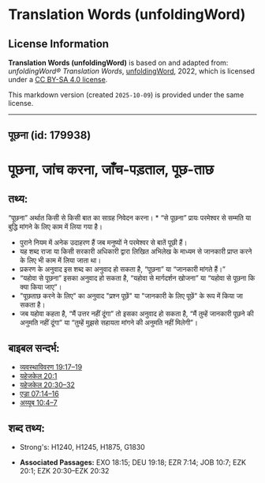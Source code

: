 # Translation Words (unfoldingWord)

## License Information

**Translation Words (unfoldingWord)** is based on and adapted from: _unfoldingWord® Translation Words_, [unfoldingWord](https://unfoldingword.org/utw), 2022, which is licensed under a [CC BY-SA 4.0 license](https://creativecommons.org/licenses/by-sa/4.0/legalcode.en).

This markdown version (created `2025-10-09`) is provided under the same license.



--------------------------------

## पूछना (id: 179938)

पूछना, जांच करना, जाँच\-पड़ताल, पूछ\-ताछ
========================================

तथ्य:
-----

“पूछना” अर्थात किसी से किसी बात का साग्रह निवेदन करना। \* “से पूछना” प्रायः परमेश्वर से सम्मति या बुद्धि मांगने के लिए काम में लिया गया है।

* पुराने नियम में अनेक उदाहरण हैं जब मनुष्यों ने परमेश्वर से बातें पूछी हैं।
* यह शब्द राजा या किसी सरकारी अधिकारी द्वारा लिखित अभिलेख के माध्यम से जानकारी प्राप्त करने के लिए भी काम में लिया जाता था।
* प्रकरण के अनुवाद इस शब्द का अनुवाद हो सकता है, “पूछना” या “जानकारी मांगते हैं।”
* “यहोवा से पूछना” इसका अनुवाद हो सकता है, “यहोवा से मार्गदर्शन खोजना” या “यहोवा से पूछना कि क्या किया जाए”।
* "पूछताछ करने के लिए" का अनुवाद "प्रश्न पूछें" या "जानकारी के लिए पूछें" के रूप में किया जा सकता है।
* जब यहोवा कहता है, “मैं उत्तर नहीं दूंगा” तो इसका अनुवाद हो सकता है, “मैं तुम्हें जानकारी पूछने की अनुमति नहीं दूंगा” या “तुम्हें मुझसे सहायता मांगने की अनुमति नहीं मिलेगी”।

बाइबल सन्दर्भ:
--------------

* [व्यवस्थाविवरण 19:17–19](https://ref.ly/Deut19:17-Deut19:19)
* [यहेजकेल 20:1](https://ref.ly/Ezek20:1)
* [यहेजकेल 20:30–32](https://ref.ly/Ezek20:30-Ezek20:32)
* [एज्रा 07:14–16](https://ref.ly/Ezra7:14-Ezra7:16)
* [अय्यूब 10:4–7](https://ref.ly/Job10:4-Job10:7)

शब्द तथ्य:
----------

* Strong's: H1240, H1245, H1875, G1830

* **Associated Passages:** EXO 18:15; DEU 19:18; EZR 7:14; JOB 10:7; EZK 20:1; EZK 20:30–EZK 20:32

